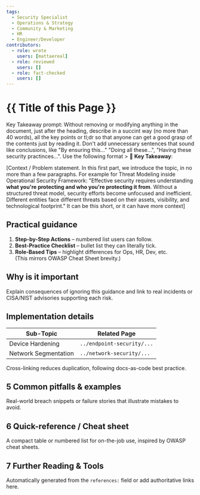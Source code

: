 ```yaml
---
tags:
  - Security Specialist
  - Operations & Strategy
  - Community & Marketing
  - HR
  - Engineer/Developer
contributors:
  - role: wrote
    users: [mattaereal]
  - role: reviewed
    users: []
  - role: fact-checked
    users: []
---
```


# {{ Title of this Page }}

Key Takeaway prompt: Without removing or modifying anything in the document, just after the heading, describe in a succint way (no more than 40 words), all the key points or tl;dr so that anyone can get a good grasp of the contents just by reading it. Don't add unnecessary sentences that sound like conclusions, like "By ensuring this..." "Doing all these...", "Having these security practinces...". Use the following format > 🔑 **Key Takeaway**:

[Context / Problem statement. In this first part, we introduce the topic, in no more than a few paragraphs. For example for Threat Modeling inside Operational Security Framework: "Effective security requires understanding **what you're protecting and who you're protecting it from**. Without a structured threat model, security efforts become unfocused and inefficient. Different entities face different threats based on their assets, visibility, and technological footprint." It can be this short, or it can have more context]

## Practical guidance

1. **Step-by-Step Actions** – numbered list users can follow.  
2. **Best-Practice Checklist** – bullet list they can literally tick.  
3. **Role-Based Tips** – highlight differences for Ops, HR, Dev, etc.  
(This mirrors OWASP Cheat Sheet brevity.)

## Why is it important

Explain consequences of ignoring this guidance and link to real incidents or CISA/NIST advisories supporting each risk.

## Implementation details

| Sub-Topic | Related Page |
|-----------|--------------|
| Device Hardening | `../endpoint-security/...` |
| Network Segmentation | `../network-security/...` |

Cross-linking reduces duplication, following docs-as-code best practice.

## 5  Common pitfalls & examples

Real-world breach snippets or failure stories that illustrate mistakes to avoid.  <!-- :contentReference[oaicite:6]{index=6} -->

## 6  Quick-reference / Cheat sheet

A compact table or numbered list for on-the-job use, inspired by OWASP cheat sheets.  <!-- :contentReference[oaicite:7]{index=7} -->

## 7  Further Reading & Tools

Automatically generated from the `references:` field or add authoritative links here.

<!--
CITATION SOURCES
turn0search0  Jekyll front-matter basics – validates YAML metadata structure.  
turn0search2  NIST practice guides use an executive-summary section.  
turn0search3  CISA report templates also open with Executive Summary.  
turn0search4  OWASP Cheat Sheet series shows concise prescriptive guidance.  
turn0search5  Kubernetes style guide recommends short sections & headings.  
turn0search6  Google developer style guide echoes those principles.  
turn0search7  Version-history tables are a best practice for change control.  
turn0search8  Jekyll step-by-step docs reinforce YAML front-matter placement.  
turn0search11 CISA advisories supply risk context references.  
turn0search12 OWASP Cheat Sheet project cited for quick-reference idea.  
turn0search13 Kubernetes “page content types” shows cross-linking strategy.  
turn0search10 NIST CSF overview underpins risk-management rationale.
-->